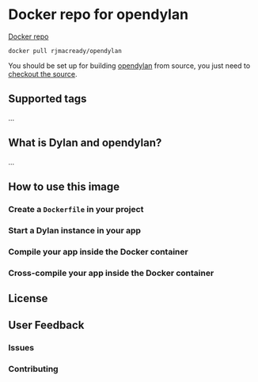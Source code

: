 # Docker repo for opendylan

[Docker repo](https://registry.hub.docker.com/u/rjmacready/opendylan/)

`docker pull rjmacready/opendylan`

You should be set up for building [opendylan](http://opendylan.org) from source, you just need to [checkout the source](https://github.com/dylan-lang/opendylan).

## Supported tags

...

## What is Dylan and opendylan?

...

## How to use this image

### Create a `Dockerfile` in your project

### Start a Dylan instance in your app

### Compile your app inside the Docker container

### Cross-compile your app inside the Docker container

## License

## User Feedback

### Issues

### Contributing



